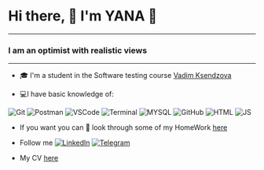 # Hi there, 👋 I'm  YANA 👩
***
### I am an optimist with realistic views
***
* 🎓 I'm a student in the Software testing course [Vadim Ksendzova](https://ksendzov.com/)

* 💻I have basic knowledge of:

![Git](https://img.shields.io/badge/-Git-000000?style=for-the-badge&logo=Git)  ![Postman](https://img.shields.io/badge/-Postman-000000?style=for-the-badge&logo=Postman&logoColor=F4A460)  ![VSCode](https://img.shields.io/badge/-VS_Code-000000?style=for-the-badge&logo=VS_Code&logoColor=ff0000) ![Terminal](https://img.shields.io/badge/-Terminal-000000?style=for-the-badge&logo=Terminal&logoColor=ffffff) ![MYSQL](https://img.shields.io/badge/-MYSQL-000000?style=for-the-badge&logo=MYSQL&logoColor=4169E1)  ![GitHub](https://img.shields.io/badge/-GitHub-000000?style=for-the-badge&logo=GitHub&logoColor=FFFFFF) ![HTML](https://img.shields.io/badge/-HTML-000000?style=for-the-badge&logo=HTML5&logoColor=ff0000) ![JS](https://img.shields.io/badge/-JS-000000?style=for-the-badge&logo=JavaScript&logoColor=FFD700)

*  If you want you can 🧐 look through some of my HomeWork  [here](https://github.com/YanetYana/HomeWork) 

* Follow me   [![LinkedIn](https://img.shields.io/badge/-LinkedIn-000000?style=for-the-badge&logo=LinkedIn&logoColor=4169E1)](https://www.linkedin.com/in/yana-bocharska/)  [![Telegram](https://img.shields.io/badge/-Telegram-000000?style=for-the-badge&logo=Telegram&logoColor=0000CD)](https://t.me/Yana_Bocharska)

* My CV [here](https://spontaneous-vacherin-5dda53.netlify.app)



